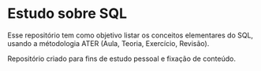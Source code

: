 # Estudo sobre SQL

Esse repositório tem como objetivo listar os conceitos elementares do SQL, usando 
a métodologia ATER (Aula, Teoria, Exercício, Revisão).

Repositório criado para fins de estudo pessoal e fixação de conteúdo.
